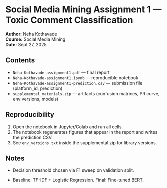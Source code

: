 # Social Media Mining Assignment 1 — Toxic Comment Classification

**Author:** Neha Kothavade  
**Course:** Social Media Mining  
**Date:** Sept 27, 2025

## Contents
- `Neha-Kothavade-assignment1.pdf` — final report
- `Neha-Kothavade-assignment1.ipynb` — reproducible notebook
- `Neha-Kothavade-assignment1-prediction.csv` — submission file (platform_id, prediction)
- `supplemental_materials.zip` — artifacts (confusion matrices, PR curve, env versions, models)

## Reproducibility
1. Open the notebook in Jupyter/Colab and run all cells.
2. The notebook regenerates figures that appear in the report and writes the prediction CSV.
3. See `env_versions.txt` inside the supplemental zip for library versions.

## Notes
- Decision threshold chosen via F1 sweep on validation split.
  
- Baseline: TF-IDF + Logistic Regression. 
  Final: Fine-tuned BERT.
